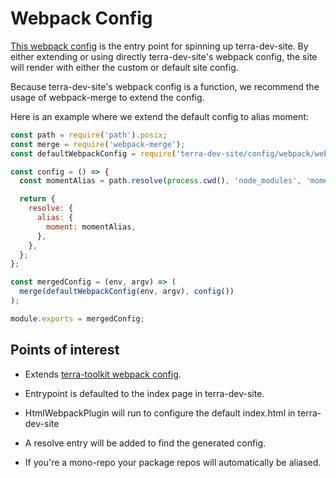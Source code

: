 # Webpack Config
[This webpack config](https://github.com/cerner/terra-dev-site/blob/master/config/webpack/terra-dev-site.webpack.config.js) is the entry point for spinning up terra-dev-site. By either extending or using directly terra-dev-site's webpack config, the site will render with either the custom or default site config.

Because terra-dev-site's webpack config is a function, we recommend the usage of webpack-merge to extend the config.

Here is an example where we extend the default config to alias moment:
```javascript
const path = require('path').posix;
const merge = require('webpack-merge');
const defaultWebpackConfig = require('terra-dev-site/config/webpack/webpack.config');

const config = () => {
  const momentAlias = path.resolve(process.cwd(), 'node_modules', 'moment');

  return {
    resolve: {
      alias: {
        moment: momentAlias,
      },
    },
  };
};

const mergedConfig = (env, argv) => (
  merge(defaultWebpackConfig(env, argv), config())
);

module.exports = mergedConfig;
```

## Points of interest
* Extends [terra-toolkit webpack config](https://github.com/cerner/terra-toolkit/blob/master/config/webpack/webpack.config.js).

* Entrypoint is defaulted to the index page in terra-dev-site.

* HtmlWebpackPlugin will run to configure the default index.html in terra-dev-site

* A resolve entry will be added to find the generated config.

* If you're a mono-repo your package repos will automatically be aliased.
